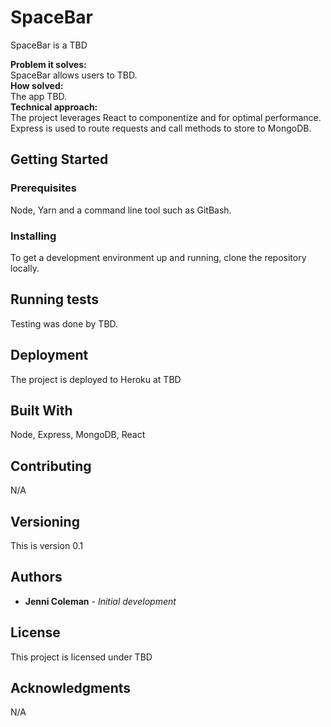# SpaceBar

SpaceBar is a TBD

**Problem it solves:** \
SpaceBar allows users to TBD. \
**How solved:** \
The app TBD. \
**Technical approach:** \
The project leverages React to componentize and for optimal performance.  Express is used to route requests and call methods to store to MongoDB.

## Getting Started
 
### Prerequisites

Node, Yarn and a command line tool such as GitBash.

### Installing

To get a development environment up and running, clone the repository locally.

## Running tests

Testing was done by TBD.

## Deployment

The project is deployed to Heroku at TBD

## Built With

Node, Express, MongoDB, React

## Contributing

N/A

## Versioning

This is version 0.1

## Authors

* **Jenni Coleman** - *Initial development*

## License

This project is licensed under TBD

## Acknowledgments

N/A